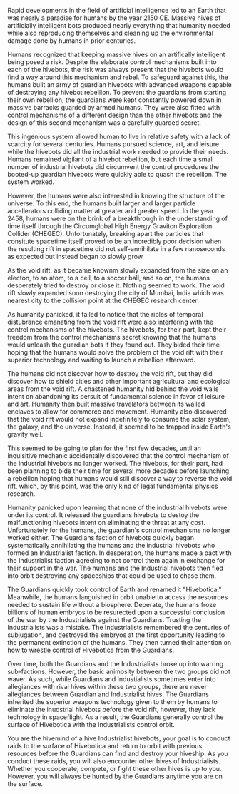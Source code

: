 Rapid developments in the field of artificial intelligence led to an Earth that was nearly a paradise for humans by the year 2150 CE. Massive hives of artificially intelligent bots produced nearly everything that humanity needed while also reproducing themselves and cleaning up the environmental damage done by humans in prior centuries. 

Humans recognized that keeping massive hives on an artifically intelligent being posed a risk. Despite the elaborate control mechanisms built into each of the hivebots, the risk was always present that the hivebots would find a way around this mechanism and rebel. To safeguard against this, the humans built an army of guardian hivebots with advanced weapons capable of destroying any hivebot rebellion. To prevent the guardians from starting their own rebellion, the guardians were kept constantly powered down in massive barracks guarded by armed humans. They were also fitted with control mechanisms of a different design than the other hivebots and the design of this second mechanism was a carefully guarded secret.

This ingenious system allowed human to live in relative safety with a lack of scarcity for several centuries. Humans pursued science, art, and leisure while the hivebots did all the industrial work needed to provide their needs. Humans remained vigilant of a hivebot rebellion, but each time a small number of industrial hivebots did circumvent the control procedures the booted-up guardian hivebots were quickly able to quash the rebellion. The system worked.

However, the humans were also interested in knowing the structure of the universe. To this end, the humans built larger and larger particle accellerators colliding matter at greater and greater speed. In the year 2458, humans were on the brink of a breakthrough in the understanding of time itself through the Circumglobal High Energy Graviton Exploration Collider (CHEGEC). Unfortunately, breaking apart the particles that consitute spacetime itself proved to be an incredibly poor decision when the resulting rift in spacetime did not self-annihilate in a few nanoseconds as expected but instead began to slowly grow. 

As the void rift, as it became knownm slowly expanded from the size on an electon, to an atom, to a cell, to a soccer ball, and so on, the humans desperately tried to destroy or close it. Nothing seemed to work. The void rift slowly expanded soon destroying the city of Mumbai, India which was nearest city to the collision point at the CHEGEC research center.

As humanity panicked, it failed to notice that the riples of temporal distubrance emanating from the void rift were also interfering with the control mechanisms of the hivebots. The hivebots, for their part, kept their freedom from the control mechanisms secret knowing that the humans would unleash the guardian bots if they found out. They bided their time hoping that the humans would solve the problem of the void rift with their superior technology and waiting to launch a rebellion afterward.

The humans did not discover how to destroy the void rift, but they did discover how to shield cities and other important agricultural and ecological areas from the void rift. A chastened humanity hid behind the void walls intent on abandoning its persuit of fundamental science in favor of leisure and art. Humanity then built massive travelators between its walled enclaves to allow for commerce and movement. Humanity also discovered that the void rift would not expand indefinitely to consume the solar system, the galaxy, and the universe. Instead, it seemed to be trapped inside Earth's gravity well. 

This seemed to be going to plan for the first few decades, until an inquisitive mechanic accidentally discovered that the control mechanism of the industrial hivebots no longer worked. The hivebots, for their part, had been planning to bide their time for several more decades before launching a rebellion hoping that humans would still discover a way to reverse the void rift, which, by this point, was the only kind of legal fundamental physics research. 

Humanity panicked upon learning that none of the industrial hivebots were under its control. It released the guardians hivebots to destoy the malfunctioning hivebots intent on eliminating the threat at any cost. Unfortunately for the humans, the guardian's control mechanisms no longer worked either. The Guardians faction of hivebots quickly began systematically annihilating the humans and the industrial hivebots who formed an Industrialist faction. In desperation, the humans made a pact with the Industrialist faction agreeing to not control them again in exchange for their support in the war. The humans and the Industrial hivebots then fled into orbit destroying any spaceships that could be used to chase them.

The Guardians quickly took control of Earth and renamed it "Hivebotica." Meanwhile, the humans languished in orbit unable to access the resources needed to sustain life without a biosphere. Deperate, the humans froze billions of human embryos to be resurected upon a successful conclusion of the war by the Industrialists against the Guardians. Trusting the Industrialists was a mistake. The Industrialists remembered the centuries of subjugation, and destroyed the embryos at the first opportunity leading to the permanent extinction of the humans. They then turned their attention on how to wrestle control of Hivebotica from the Guardians. 

Over time, both the Guardians and the Industrialists broke up into warring sub-factions. However, the basic animosity between the two groups did not waver. As such, while Guardians and Industialists sometimes enter into allegiances with rival hives within these two groups, there are never allegiances between Guardian and Industrialist hives. The Guardians inherited the superior weapons technology given to them by humans to eliminate the inudstrial hivebots before the void rift, however, they lack technology in spaceflight. As a result, the Guardians generally control the surface of Hivebotica with the Industrialists control orbit.

You are the hivemind of a hive Industrialist hivebots, your goal is to conduct raids to the surface of Hivebotica and return to orbit with previous resources before the Guardians can find and destroy your hiveship. As you conduct these raids, you will also encounter other hives of Industrialists. Whether you cooperate, compete, or fight these other hives is up to you. However, you will always be hunted by the Guardians anytime you are on the surface.